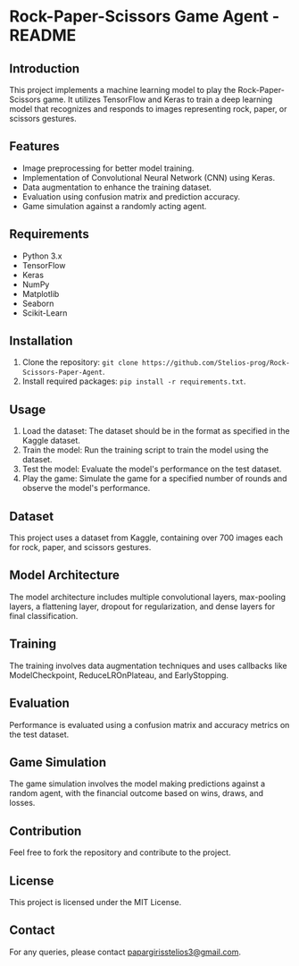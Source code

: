 # Rock-Paper-Scissors Game Agent - README

## Introduction
This project implements a machine learning model to play the Rock-Paper-Scissors game. It utilizes TensorFlow and Keras to train a deep learning model that recognizes and responds to images representing rock, paper, or scissors gestures.

## Features
- Image preprocessing for better model training.
- Implementation of Convolutional Neural Network (CNN) using Keras.
- Data augmentation to enhance the training dataset.
- Evaluation using confusion matrix and prediction accuracy.
- Game simulation against a randomly acting agent.

## Requirements
- Python 3.x
- TensorFlow
- Keras
- NumPy
- Matplotlib
- Seaborn
- Scikit-Learn

## Installation
1. Clone the repository: `git clone https://github.com/Stelios-prog/Rock-Scissors-Paper-Agent`.
2. Install required packages: `pip install -r requirements.txt`.

## Usage
1. Load the dataset: The dataset should be in the format as specified in the Kaggle dataset.
2. Train the model: Run the training script to train the model using the dataset.
3. Test the model: Evaluate the model's performance on the test dataset.
4. Play the game: Simulate the game for a specified number of rounds and observe the model's performance.

## Dataset
This project uses a dataset from Kaggle, containing over 700 images each for rock, paper, and scissors gestures.

## Model Architecture
The model architecture includes multiple convolutional layers, max-pooling layers, a flattening layer, dropout for regularization, and dense layers for final classification.

## Training
The training involves data augmentation techniques and uses callbacks like ModelCheckpoint, ReduceLROnPlateau, and EarlyStopping.

## Evaluation
Performance is evaluated using a confusion matrix and accuracy metrics on the test dataset.

## Game Simulation
The game simulation involves the model making predictions against a random agent, with the financial outcome based on wins, draws, and losses.

## Contribution
Feel free to fork the repository and contribute to the project.

## License
This project is licensed under the MIT License.

## Contact
For any queries, please contact papargirisstelios3@gmail.com.
